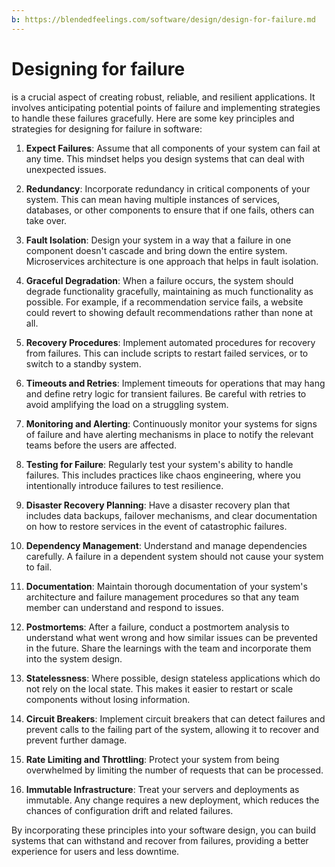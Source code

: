 ```yaml
---
b: https://blendedfeelings.com/software/design/design-for-failure.md
---
```


# Designing for failure 
is a crucial aspect of creating robust, reliable, and resilient applications. It involves anticipating potential points of failure and implementing strategies to handle these failures gracefully. Here are some key principles and strategies for designing for failure in software:

1. **Expect Failures**: Assume that all components of your system can fail at any time. This mindset helps you design systems that can deal with unexpected issues.

2. **Redundancy**: Incorporate redundancy in critical components of your system. This can mean having multiple instances of services, databases, or other components to ensure that if one fails, others can take over.

3. **Fault Isolation**: Design your system in a way that a failure in one component doesn't cascade and bring down the entire system. Microservices architecture is one approach that helps in fault isolation.

4. **Graceful Degradation**: When a failure occurs, the system should degrade functionality gracefully, maintaining as much functionality as possible. For example, if a recommendation service fails, a website could revert to showing default recommendations rather than none at all.

5. **Recovery Procedures**: Implement automated procedures for recovery from failures. This can include scripts to restart failed services, or to switch to a standby system.

6. **Timeouts and Retries**: Implement timeouts for operations that may hang and define retry logic for transient failures. Be careful with retries to avoid amplifying the load on a struggling system.

7. **Monitoring and Alerting**: Continuously monitor your systems for signs of failure and have alerting mechanisms in place to notify the relevant teams before the users are affected.

8. **Testing for Failure**: Regularly test your system's ability to handle failures. This includes practices like chaos engineering, where you intentionally introduce failures to test resilience.

9. **Disaster Recovery Planning**: Have a disaster recovery plan that includes data backups, failover mechanisms, and clear documentation on how to restore services in the event of catastrophic failures.

10. **Dependency Management**: Understand and manage dependencies carefully. A failure in a dependent system should not cause your system to fail.

11. **Documentation**: Maintain thorough documentation of your system's architecture and failure management procedures so that any team member can understand and respond to issues.

12. **Postmortems**: After a failure, conduct a postmortem analysis to understand what went wrong and how similar issues can be prevented in the future. Share the learnings with the team and incorporate them into the system design.

13. **Statelessness**: Where possible, design stateless applications which do not rely on the local state. This makes it easier to restart or scale components without losing information.

14. **Circuit Breakers**: Implement circuit breakers that can detect failures and prevent calls to the failing part of the system, allowing it to recover and prevent further damage.

15. **Rate Limiting and Throttling**: Protect your system from being overwhelmed by limiting the number of requests that can be processed.

16. **Immutable Infrastructure**: Treat your servers and deployments as immutable. Any change requires a new deployment, which reduces the chances of configuration drift and related failures.

By incorporating these principles into your software design, you can build systems that can withstand and recover from failures, providing a better experience for users and less downtime.